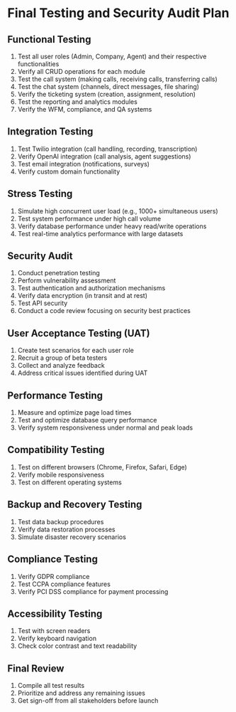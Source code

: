 # Final Testing and Security Audit Plan

## Functional Testing
1. Test all user roles (Admin, Company, Agent) and their respective functionalities
2. Verify all CRUD operations for each module
3. Test the call system (making calls, receiving calls, transferring calls)
4. Test the chat system (channels, direct messages, file sharing)
5. Verify the ticketing system (creation, assignment, resolution)
6. Test the reporting and analytics modules
7. Verify the WFM, compliance, and QA systems

## Integration Testing
1. Test Twilio integration (call handling, recording, transcription)
2. Verify OpenAI integration (call analysis, agent suggestions)
3. Test email integration (notifications, surveys)
4. Verify custom domain functionality

## Stress Testing
1. Simulate high concurrent user load (e.g., 1000+ simultaneous users)
2. Test system performance under high call volume
3. Verify database performance under heavy read/write operations
4. Test real-time analytics performance with large datasets

## Security Audit
1. Conduct penetration testing
2. Perform vulnerability assessment
3. Test authentication and authorization mechanisms
4. Verify data encryption (in transit and at rest)
5. Test API security
6. Conduct a code review focusing on security best practices

## User Acceptance Testing (UAT)
1. Create test scenarios for each user role
2. Recruit a group of beta testers
3. Collect and analyze feedback
4. Address critical issues identified during UAT

## Performance Testing
1. Measure and optimize page load times
2. Test and optimize database query performance
3. Verify system responsiveness under normal and peak loads

## Compatibility Testing
1. Test on different browsers (Chrome, Firefox, Safari, Edge)
2. Verify mobile responsiveness
3. Test on different operating systems

## Backup and Recovery Testing
1. Test data backup procedures
2. Verify data restoration processes
3. Simulate disaster recovery scenarios

## Compliance Testing
1. Verify GDPR compliance
2. Test CCPA compliance features
3. Verify PCI DSS compliance for payment processing

## Accessibility Testing
1. Test with screen readers
2. Verify keyboard navigation
3. Check color contrast and text readability

## Final Review
1. Compile all test results
2. Prioritize and address any remaining issues
3. Get sign-off from all stakeholders before launch